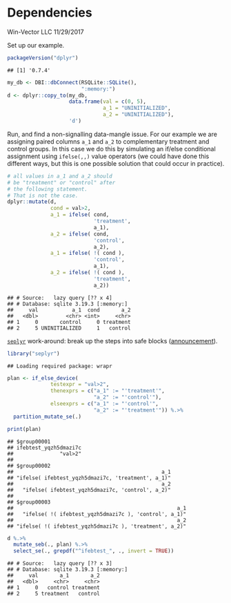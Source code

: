 Dependencies
================
Win-Vector LLC
11/29/2017

Set up our example.

``` r
packageVersion("dplyr")
```

    ## [1] '0.7.4'

``` r
my_db <- DBI::dbConnect(RSQLite::SQLite(),
                        ":memory:")
d <- dplyr::copy_to(my_db, 
                    data.frame(val = c(0, 5),
                               a_1 = "UNINITIALIZED",
                               a_2 = "UNINITIALIZED"), 
                    'd')
```

Run, and find a non-signalling data-mangle issue. For our example we are assigning paired columns `a_1` and `a_2` to complementary treatment and control groups. In this case we do this by simulating an if/else conditional assignment using `ifelse(,,)` value operators (we could have done this different ways, but this is one possible solution that could occur in practice).

``` r
# all values in a_1 and a_2 should
# be "treatment" or "control" after
# the following statement.  
# That is not the case.
dplyr::mutate(d,
              cond = val>2,
              a_1 = ifelse( cond, 
                            'treatment', 
                            a_1),
              a_2 = ifelse( cond, 
                            'control', 
                            a_2),
              a_1 = ifelse( !( cond ), 
                            'control', 
                            a_1),
              a_2 = ifelse( !( cond ), 
                            'treatment', 
                            a_2))
```

    ## # Source:   lazy query [?? x 4]
    ## # Database: sqlite 3.19.3 [:memory:]
    ##     val           a_1  cond       a_2
    ##   <dbl>         <chr> <int>     <chr>
    ## 1     0       control     0 treatment
    ## 2     5 UNINITIALIZED     1   control

[`seplyr`](https://winvector.github.io/seplyr/) work-around: break up the steps into safe blocks ([announcement](http://www.win-vector.com/blog/2017/11/win-vector-llc-announces-new-big-data-in-r-tools/)).

``` r
library("seplyr")
```

    ## Loading required package: wrapr

``` r
plan <- if_else_device(
              testexpr = "val>2",
              thenexprs = c("a_1" := "'treatment'",
                            "a_2" := "'control'"),
              elseexprs = c("a_1" := "'control'",
                            "a_2" := "'treatment'")) %.>% 
  partition_mutate_se(.)

print(plan)
```

    ## $group00001
    ## ifebtest_yqzh5dmazi7c 
    ##               "val>2" 
    ## 
    ## $group00002
    ##                                                a_1 
    ## "ifelse( ifebtest_yqzh5dmazi7c, 'treatment', a_1)" 
    ##                                                a_2 
    ##   "ifelse( ifebtest_yqzh5dmazi7c, 'control', a_2)" 
    ## 
    ## $group00003
    ##                                                     a_1 
    ##   "ifelse( !( ifebtest_yqzh5dmazi7c ), 'control', a_1)" 
    ##                                                     a_2 
    ## "ifelse( !( ifebtest_yqzh5dmazi7c ), 'treatment', a_2)"

``` r
d %.>% 
  mutate_seb(., plan) %.>% 
  select_se(., grepdf("^ifebtest_", ., invert = TRUE))
```

    ## # Source:   lazy query [?? x 3]
    ## # Database: sqlite 3.19.3 [:memory:]
    ##     val       a_1       a_2
    ##   <dbl>     <chr>     <chr>
    ## 1     0   control treatment
    ## 2     5 treatment   control
